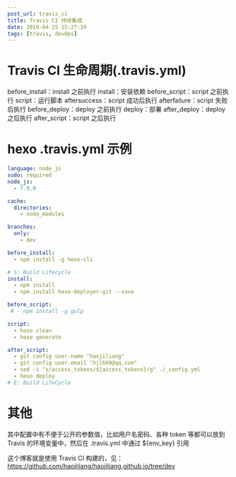 ```yaml
---
post_url: travis_ci
title: Travis CI 持续集成
date: 2019-04-25 15:27:19
tags: [travis, devOps]
---
```


# Travis CI 生命周期(.travis.yml)
before_install：install 之前执行
install：安装依赖
before_script：script 之前执行
script：运行脚本
aftersuccess：script 成功后执行
afterfailure：script 失败后执行
before_deploy：deploy 之前执行
deploy：部署
after_deploy：deploy 之后执行
after_script：script 之后执行

# hexo .travis.yml 示例
```yml
language: node_js
sudo: required
node_js: 
  - 7.9.0

cache:
  directories:
    - node_modules

branches:
  only:
    - dev 

before_install:
  - npm install -g hexo-cli

# S: Build Lifecycle
install:
  - npm install
  - npm install hexo-deployer-git --save

before_script:
 # - npm install -g gulp

script:
  - hexo clean
  - hexo generate

after_script:
  - git config user.name "haojiliang"
  - git config user.email "hjl669@qq.com"
  - sed -i "s/access_tokens/${access_tokens}/g" ./_config.yml
  - hexo deploy
# E: Build LifeCycle
```

# 其他
其中配置中有不便于公开的参数值，比如用户名密码、各种 token 等都可以放到 Travis 的环境变量中，然后在 .travis.yml 中通过 ${env_key} 引用  
  
这个博客就是使用 Travis CI 构建的，见：https://github.com/haojiliang/haojiliang.github.io/tree/dev  